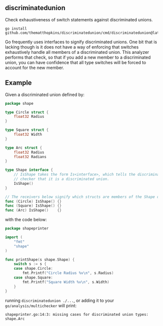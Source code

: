 ## discriminatedunion

Check exhaustiveness of switch statements against discriminated unions.

```
go install github.com/thematthopkins/discriminatedunion/cmd/discriminatedunion@latest
```

Go frequently uses interfaces to signify discriminated unions.  One bit that is lacking 
though is it does not have a way of enforcing that switches exhaustively handle
all members of a discriminated union.  This analyzer performs that check, so that
if you add a new member to a discriminated union, you can have confidence that 
all type switches will be forced to account for the new member.

## Example

Given a discriminated union defined by:

```go
package shape

type Circle struct {
	float32 Radius
}

type Square struct {
	float32 Width
}

type Arc struct {
	float32 Radius
	float32 Radians
}

type Shape interface {
    // IsShape takes the form Is<interface>, which tells the discriminatedunion
    // checker that it is a discriminated union.
	IsShape()
}

// The receivers below signify which structs are members of the Shape discriminated union
func (Circle) IsShape() {}
func (Square) IsShape() {}
func (Arc) IsShape()    {}
```

with the code below:

```go
package shapeprinter

import (
    "fmt"
    "shape"
)

func printShape(s shape.Shape) {
	switch s := s {
	case shape.Circle:
        fmt.Printf("Circle Radius %v\n", s.Radius)
	case shape.Square:
        fmt.Printf("Square Width %v\n", s.Width)
	}
}
```

running `discriminatedunion ./...`, or adding it to your `go/analysis/multichecker` will print:

```
shapeprinter.go:14:3: missing cases for discriminated union types: shape.Arc
```
